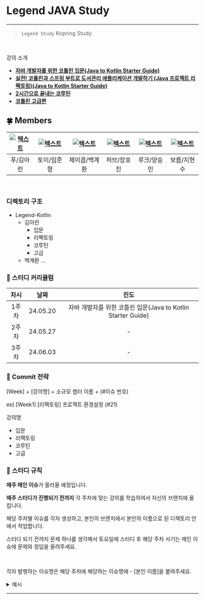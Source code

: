 # Legend JAVA Study

---

> `Legend Study` Kopring Study.
>

<br>

강의 소개

- **[자바 개발자를 위한 코틀린 입문(Java to Kotlin Starter Guide)](https://www.inflearn.com/course/java-to-kotlin)**
- **[실전! 코틀린과 스프링 부트로 도서관리 애플리케이션 개발하기 (Java 프로젝트 리팩토링)(Java to Kotlin Starter Guide)](https://www.inflearn.com/course/java-to-kotlin-2)**
- **[2시간으로 끝내는 코루틴](https://www.inflearn.com/course/2%EC%8B%9C%EA%B0%84%EC%9C%BC%EB%A1%9C-%EB%81%9D%EB%82%B4%EB%8A%94-%EC%BD%94%EB%A3%A8%ED%8B%B4)**
- **[코틀린 고급편](https://www.inflearn.com/course/%EC%BD%94%ED%8B%80%EB%A6%B0-%EA%B3%A0%EA%B8%89%ED%8E%B8)**
  <br>

## 🍀 Members
| [![텍스트](https://avatars.githubusercontent.com/u/97820109?v=4)](https://github.com/arinming) | [![텍스트](https://avatars.githubusercontent.com/u/109949924?v=4)](https://github.com/toychip) | [![텍스트](https://avatars.githubusercontent.com/u/97265630?v=4)](https://github.com/gyehwan24) | [![텍스트](https://avatars.githubusercontent.com/u/96263955?v=4)](https://github.com/hojinida) | [![텍스트](https://avatars.githubusercontent.com/u/52543606?v=4)](https://github.com/yjsmk0902) | [![텍스트](https://avatars.githubusercontent.com/u/129194613?v=4)](https://github.com/JiHyeonSu) 
|:---:|:---:|:---:|:-------------------------------------------------------------------------------------------:|:---:|:---------------------------------------------------------------------------------------------:|
| 푸/김아린 | 토이/임준형 | 제이콥/백계환 |                                           허브/장호진                                            | 루크/양승민 |                                            보름/지현수                                             |

<br>

### 디렉토리 구조
- Legend-Kotlin
  - 김아린
    - 입문
    - 리팩토링
    - 코루틴
    - 고급
  - 백계환
  ...
### 🌱 스터디 커리큘럼

| 차시 |    날짜    |                       진도            |
| :--: |:--------:|:-----------------------------------:|
| 1주차 | 24.05.20 | 자바 개발자를 위한 코틀린 입문(Java to Kotlin Starter Guide) |
| 2주차 | 24.05.27 |                        -            |
| 3주차 | 24.06.03  |              -                        |


### 🌱 Commit 전략

[Week] + [강의명] + 소규모 챕터 이름 + (#이슈 번호)

ex) [Week1] [리팩토링] 프로젝트 환경설정 (#21)

강의명

- 입문
- 리팩토링
- 코루틴
- 고급


### 🌱 스터디 규칙

**매주 메인 이슈**가 올라올 예정입니다.

**매주 스터디가 진행되기 전까지** 각 주차에 맞는 강의를 학습하여서 자신의 브랜치에 올립니다.

해당 주차별 이슈를 각자 생성하고, 본인의 브랜치에서 본인의 이름으로 된 디렉토리 안에서 작업합니다.

스터디 되기 전까지 문제 하나를 생각해서 토요일에 스터디 후 해당 주차 서기는 메인 이슈에 문제와 정답을 올려주세요.

<br/>  

각자 발행하는 이슈명은 해당 주차에 해당하는 이슈명에 - [본인 이름]을 붙여주세요.
<details><summary>예시</summary>
<br>

### 1. 매주 스터디 다음 날, 해당 주차에 맞게 메인 이슈가 올라옵니다.

<img width="769" alt="주차 메인 테스트" src="https://github.com/Tave12st-Backend-Study/jpa-study/assets/109949924/2e3baceb-b63c-4cee-ab55-6f72a7fbbbdf">


<br>

### 2. [메인이슈]에다가 - [본인 이름]을 추가하여 이슈를 새로 생성합니다.

![스크린샷 2023-09-17 23 47 04](https://github.com/Tave12st-Backend-Study/jpa-study/assets/109949924/fb7ce2c1-271e-423a-b53d-da17549f9a8a)

팀장이 발행한 매 주차 이슈에 ' - [본인 이름] ' 형식을 추가해서 생성한 모습입니다.
<br>

### [메인이슈] - [본인이름] 생성 방법
- 새로 생성 후 참조 버튼을 클릭 후, 아래와 같이 본인의 이슈에서 해당 주차 메인 이슈를 선택합니다.
  ![스크린샷 2023-09-17 23 48 50](https://github.com/Tave12st-Backend-Study/jpa-study/assets/109949924/2de8dcd5-919f-4380-8d75-a26d35cc36fd)

<br>

- 본인의 이슈가 해당 주차 메인 이슈에 보여야합니다.
  <img width="1105" alt="주차 - 개인 이슈 생성 후 " src="https://github.com/Tave12st-Backend-Study/jpa-study/assets/109949924/af62b162-9e27-41f6-86d0-516b39dcb5a9">

- 스터디 시작시 해당 주차에 본인의 브랜치에서 학습한 내용을 Pull Request하고, 이슈에서 브랜치 추가 후 이슈를 닫습니다.

</details>

<hr>